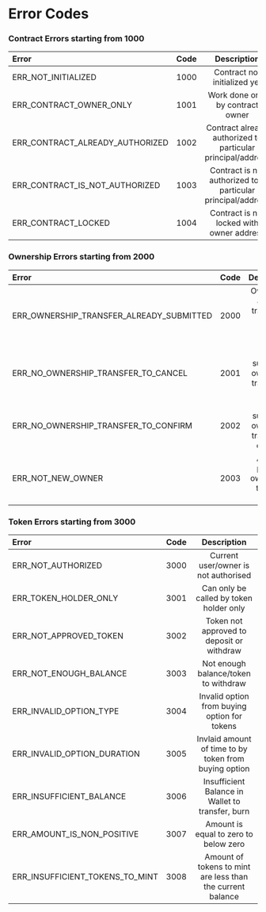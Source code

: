 # Error Codes 

### Contract Errors starting from 1000

| Error                                     | Code        | Description                                                    |
| :---                                      |    :----:   |    :----------------------------------------------------:      |
| ERR_NOT_INITIALIZED                       | 1000        | Contract not initialized yet                                   |
| ERR_CONTRACT_OWNER_ONLY                   | 1001        | Work done only by contract owner                               |
| ERR_CONTRACT_ALREADY_AUTHORIZED           | 1002        | Contract already authorized to particular principal/address    |
| ERR_CONTRACT_IS_NOT_AUTHORIZED            | 1003        | Contract is not authorized to a particular principal/address   |
| ERR_CONTRACT_LOCKED                       | 1004        | Contract is not locked with owner address                      |

### Ownership Errors starting from 2000
| Error                                     | Code        | Description                                                    |
| :---                                      |    :----:   |    :----------------------------------------------------:      |
| ERR_OWNERSHIP_TRANSFER_ALREADY_SUBMITTED  | 2000         | Ownership already transfered to the current user               |
| ERR_NO_OWNERSHIP_TRANSFER_TO_CANCEL       | 2001         | No submitted ownership transfer to cancel                      |
| ERR_NO_OWNERSHIP_TRANSFER_TO_CONFIRM      | 2002         | No submitted ownership transfer to confirm                     |
| ERR_NOT_NEW_OWNER                         | 2003         | Already present owner/ Not the new owner                       |

### Token Errors starting from 3000
| Error                                     | Code        | Description                                                    |
| :---                                      |    :----:   |    :----------------------------------------------------:      |
| ERR_NOT_AUTHORIZED                        | 3000        | Current user/owner is not authorised                           |
| ERR_TOKEN_HOLDER_ONLY                     | 3001        | Can only be called by token holder only                        |
| ERR_NOT_APPROVED_TOKEN                    | 3002        | Token not approved to deposit or withdraw                      |
| ERR_NOT_ENOUGH_BALANCE                    | 3003        | Not enough balance/token to withdraw                           |
| ERR_INVALID_OPTION_TYPE                   | 3004        | Invalid option from buying option for tokens                   |
| ERR_INVALID_OPTION_DURATION               | 3005        | Invlaid amount of time to by token from buying option          |
| ERR_INSUFFICIENT_BALANCE                  | 3006        | Insufficient Balance in Wallet to transfer, burn               |
| ERR_AMOUNT_IS_NON_POSITIVE                | 3007        | Amount is equal to zero to below zero                          |
| ERR_INSUFFICIENT_TOKENS_TO_MINT           | 3008        | Amount of tokens to mint are less than the current balance     |


